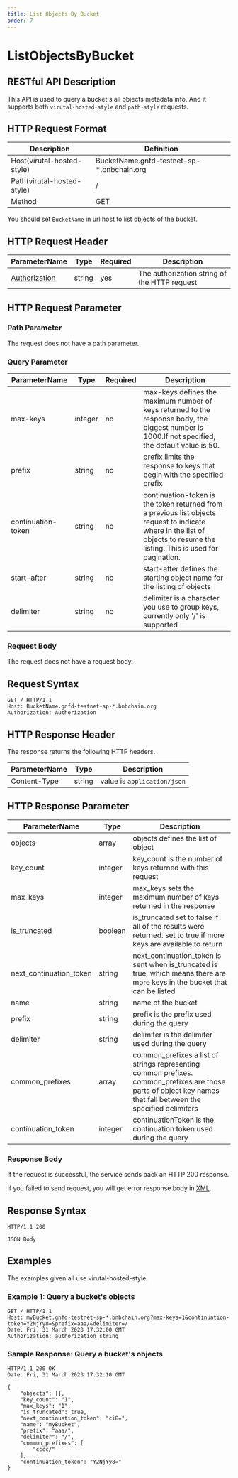 ```yaml
---
title: List Objects By Bucket
order: 7
---
```

# ListObjectsByBucket

## RESTful API Description

This API is used to query a bucket's all objects metadata info. And it supports both `virutal-hosted-style` and `path-style` requests.

## HTTP Request Format

| Description                | Definition                                |
| -------------------------- | ----------------------------------------- |
| Host(virutal-hosted-style) | BucketName.gnfd-testnet-sp-*.bnbchain.org |
| Path(virutal-hosted-style) | /                                         |
| Method                     | GET                                       |

You should set `BucketName` in url host to list objects of the bucket.

## HTTP Request Header

| ParameterName                                                      | Type   | Required | Description                                  |
| ------------------------------------------------------------------ | ------ | -------- | -------------------------------------------- |
| [Authorization](./referenece/gnfd_headers.md#authorization-header) | string | yes      | The authorization string of the HTTP request |

## HTTP Request Parameter

### Path Parameter

The request does not have a path parameter.

### Query Parameter


| ParameterName      | Type      | Required | Description                                                                                                                                                                      |
|--------------------|-----------|----------|----------------------------------------------------------------------------------------------------------------------------------------------------------------------------------|
| max-keys           | integer   | no       | max-keys defines the maximum number of keys returned to the response body, the biggest number is 1000.If not specified, the default value is 50.                                 |
| prefix             | string    | no       | prefix limits the response to keys that begin with the specified prefix                                                                                                          |
| continuation-token | string    | no       | continuation-token is the token returned from a previous list objects request to indicate where in the list of objects to resume the listing. This is used for pagination.       |
| start-after        | string    | no       | start-after defines the starting object name for the listing of objects                                                                                                          |
| delimiter          | string    | no       | delimiter is a character you use to group keys, currently only '/' is supported                                                                                                  |
### Request Body

The request does not have a request body.

## Request Syntax

```HTTP
GET / HTTP/1.1
Host: BucketName.gnfd-testnet-sp-*.bnbchain.org
Authorization: Authorization
```

## HTTP Response Header

The response returns the following HTTP headers.

| ParameterName | Type   | Description                 |
| ------------- | ------ | --------------------------- |
| Content-Type  | string | value is `application/json` |

## HTTP Response Parameter

| ParameterName           | Type     | Description                                                                                                                                                    |
|-------------------------|----------|----------------------------------------------------------------------------------------------------------------------------------------------------------------|
| objects                 | array    | objects defines the list of object                                                                                                                             |
| key_count               | integer  | key_count is the number of keys returned with this request                                                                                                     |
| max_keys                | integer  | max_keys sets the maximum number of keys returned in the response                                                                                              |
| is_truncated            | boolean  | is_truncated set to false if all of the results were returned. set to true if more keys are available to return                                                |
| next_continuation_token | string   | next_continuation_token is sent when is_truncated is true, which means there are more keys in the bucket that can be listed                                    |
| name                    | string   | name of the bucket                                                                                                                                             |
| prefix                  | string   | prefix is the prefix used during the query                                                                                                                     |
| delimiter               | string   | delimiter is the delimiter used during the query                                                                                                               |
| common_prefixes         | array    | common_prefixes a list of strings representing common prefixes. common_prefixes are those parts of object key names that fall between the specified delimiters |
| continuation_token      | integer  | continuationToken is the continuation token used during the query                                                                                              |
### Response Body

If the request is successful, the service sends back an HTTP 200 response.

If you failed to send request, you will get error response body in [XML](./common/error.md#sp-error-response-parameter).

## Response Syntax

```HTTP
HTTP/1.1 200

JSON Body
```

## Examples

The examples given all use virutal-hosted-style.

### Example 1: Query a bucket's objects

```HTTP
GET / HTTP/1.1
Host: myBucket.gnfd-testnet-sp-*.bnbchain.org?max-keys=1&continuation-token=Y2NjYy8=&prefix=aaa/&delimiter=/
Date: Fri, 31 March 2023 17:32:00 GMT
Authorization: authorization string
```

### Sample Response: Query a bucket's objects

```HTTP
HTTP/1.1 200 OK
Date: Fri, 31 March 2023 17:32:10 GMT

{
    "objects": [],
    "key_count": "1",
    "max_keys": "1",
    "is_truncated": true,
    "next_continuation_token": "ci8=",
    "name": "myBucket",
    "prefix": "aaa/",
    "delimiter": "/",
    "common_prefixes": [
        "cccc/"
    ],
    "continuation_token": "Y2NjYy8="
}
```
